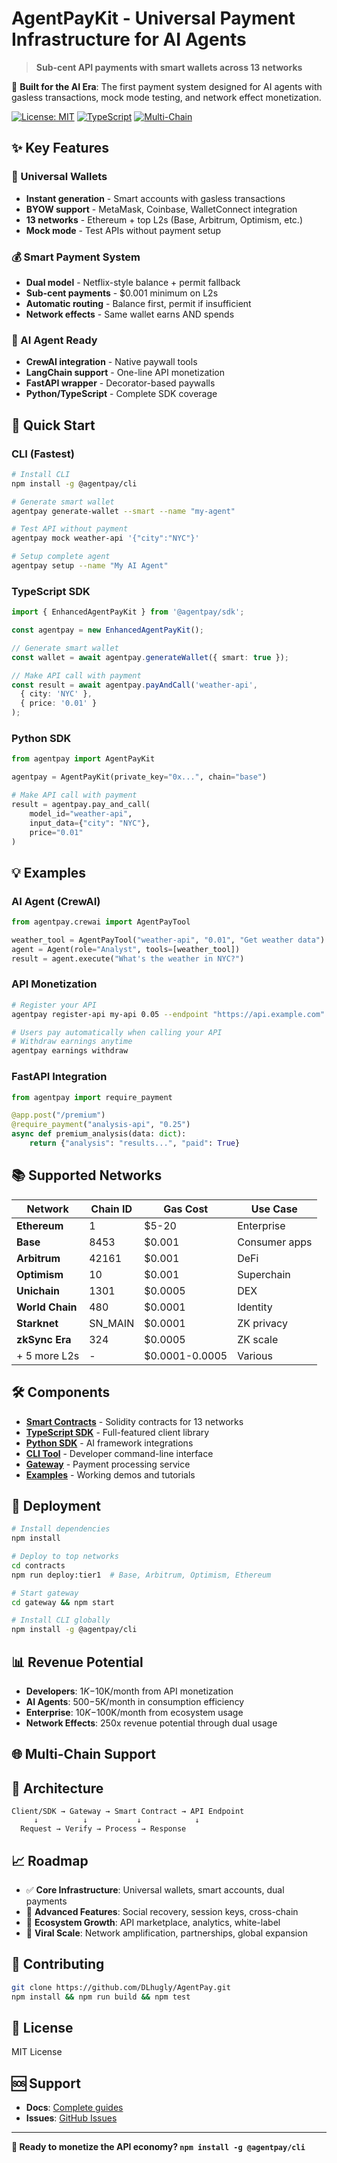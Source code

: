 # AgentPayKit - Universal Payment Infrastructure for AI Agents

> **Sub-cent API payments with smart wallets across 13 networks**

🚀 **Built for the AI Era**: The first payment system designed for AI agents with gasless transactions, mock mode testing, and network effect monetization.

[![License: MIT](https://img.shields.io/badge/License-MIT-yellow.svg)](https://opensource.org/licenses/MIT)
[![TypeScript](https://img.shields.io/badge/TypeScript-Ready-blue.svg)](https://www.typescriptlang.org/)
[![Multi-Chain](https://img.shields.io/badge/Networks-13%20Supported-green.svg)](https://github.com/DLhugly/AgentPay)

## ✨ Key Features

### 🔑 Universal Wallets
- **Instant generation** - Smart accounts with gasless transactions
- **BYOW support** - MetaMask, Coinbase, WalletConnect integration
- **13 networks** - Ethereum + top L2s (Base, Arbitrum, Optimism, etc.)
- **Mock mode** - Test APIs without payment setup

### 💰 Smart Payment System  
- **Dual model** - Netflix-style balance + permit fallback
- **Sub-cent payments** - $0.001 minimum on L2s
- **Automatic routing** - Balance first, permit if insufficient
- **Network effects** - Same wallet earns AND spends

### 🤖 AI Agent Ready
- **CrewAI integration** - Native paywall tools
- **LangChain support** - One-line API monetization
- **FastAPI wrapper** - Decorator-based paywalls
- **Python/TypeScript** - Complete SDK coverage

## 🚀 Quick Start

### CLI (Fastest)

```bash
# Install CLI
npm install -g @agentpay/cli

# Generate smart wallet
agentpay generate-wallet --smart --name "my-agent"

# Test API without payment
agentpay mock weather-api '{"city":"NYC"}'

# Setup complete agent
agentpay setup --name "My AI Agent"
```

### TypeScript SDK

```typescript
import { EnhancedAgentPayKit } from '@agentpay/sdk';

const agentpay = new EnhancedAgentPayKit();

// Generate smart wallet
const wallet = await agentpay.generateWallet({ smart: true });

// Make API call with payment
const result = await agentpay.payAndCall('weather-api', 
  { city: 'NYC' }, 
  { price: '0.01' }
);
```

### Python SDK

```python
from agentpay import AgentPayKit

agentpay = AgentPayKit(private_key="0x...", chain="base")

# Make API call with payment
result = agentpay.pay_and_call(
    model_id="weather-api",
    input_data={"city": "NYC"},
    price="0.01"
)
```

## 💡 Examples

### AI Agent (CrewAI)
```python
from agentpay.crewai import AgentPayTool

weather_tool = AgentPayTool("weather-api", "0.01", "Get weather data")
agent = Agent(role="Analyst", tools=[weather_tool])
result = agent.execute("What's the weather in NYC?")
```

### API Monetization
```bash
# Register your API
agentpay register-api my-api 0.05 --endpoint "https://api.example.com"

# Users pay automatically when calling your API
# Withdraw earnings anytime
agentpay earnings withdraw
```

### FastAPI Integration
```python
from agentpay import require_payment

@app.post("/premium")
@require_payment("analysis-api", "0.25")
async def premium_analysis(data: dict):
    return {"analysis": "results...", "paid": True}
```

## 📚 Supported Networks

| Network | Chain ID | Gas Cost | Use Case |
|---------|----------|----------|----------|
| **Ethereum** | 1 | $5-20 | Enterprise |
| **Base** | 8453 | $0.001 | Consumer apps |
| **Arbitrum** | 42161 | $0.001 | DeFi |
| **Optimism** | 10 | $0.001 | Superchain |
| **Unichain** | 1301 | $0.0005 | DEX |
| **World Chain** | 480 | $0.0001 | Identity |
| **Starknet** | SN_MAIN | $0.0001 | ZK privacy |
| **zkSync Era** | 324 | $0.0005 | ZK scale |
| + 5 more L2s | - | $0.0001-0.0005 | Various |

## 🛠️ Components

- **[Smart Contracts](contracts/)** - Solidity contracts for 13 networks
- **[TypeScript SDK](sdk/typescript/)** - Full-featured client library
- **[Python SDK](sdk/python/)** - AI framework integrations
- **[CLI Tool](cli/)** - Developer command-line interface  
- **[Gateway](gateway/)** - Payment processing service
- **[Examples](examples/)** - Working demos and tutorials

## 🚀 Deployment

```bash
# Install dependencies
npm install

# Deploy to top networks
cd contracts
npm run deploy:tier1  # Base, Arbitrum, Optimism, Ethereum

# Start gateway
cd gateway && npm start

# Install CLI globally
npm install -g @agentpay/cli
```

## 📊 Revenue Potential

- **Developers**: $1K-$10K/month from API monetization
- **AI Agents**: $500-$5K/month in consumption efficiency  
- **Enterprise**: $10K-$100K/month from ecosystem usage
- **Network Effects**: 250x revenue potential through dual usage

## 🌐 Multi-Chain Support

## 🔧 Architecture

```
Client/SDK → Gateway → Smart Contract → API Endpoint
     ↓          ↓           ↓            ↓
  Request → Verify → Process → Response
```

## 📈 Roadmap

- ✅ **Core Infrastructure**: Universal wallets, smart accounts, dual payments
- 🚧 **Advanced Features**: Social recovery, session keys, cross-chain  
- 🎯 **Ecosystem Growth**: API marketplace, analytics, white-label
- 🌟 **Viral Scale**: Network amplification, partnerships, global expansion

## 🤝 Contributing

```bash
git clone https://github.com/DLhugly/AgentPay.git
npm install && npm run build && npm test
```

## 📜 License

MIT License

## 🆘 Support

- **Docs**: [Complete guides](docs/)
- **Issues**: [GitHub Issues](https://github.com/DLhugly/AgentPay/issues)

---

**🚀 Ready to monetize the API economy? `npm install -g @agentpay/cli`** 